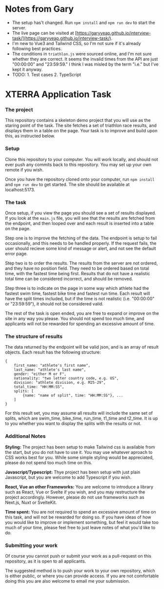 # Notes from Gary

* The setup has't changed. Run `npm install` and `npm run dev` to start the server.
* The live page can be visited at [https://garyyeap.github.io/interview-task/](https://garyyeap.github.io/interview-task/).
* I'm new to Vue3 and Tailwind CSS, so I'm not sure if it's already following best practices.
* The conditions in `triathlon.js` were sourced online, and I'm not sure whether they are correct. It seems the invalid times from the API are just "00:00:00" and "23:59:59." I think I was misled by the term "i.e." but I've kept it anyway.
* TODO: 1. Test cases 2. TypeScript


# XTERRA Application Task

### The project

This repository contains a skeleton demo project that you will use as the staring point of the task. The site fetches a set of triathlon race results, and displays them in a table on the page. Your task is to improve and build upon this, as instructed below.

### Setup

Clone this repository to your computer. You will work locally, and should not ever push any commits back to this repository. You may set up your own remote if you wish.

Once you have the repository cloned onto your computer, run `npm install` and `npm run dev` to get started. The site should be available at localhost:5173.

### The task

Once setup, if you view the page you should see a set of results displayed. If you look at the `main.js` file, you will see that the results are fetched from the endpoint, and then looped over and each result is inserted into a table on the page.

Step one is to improve the fetching of the data. The endpoint is setup to fail occasionally, and this needs to be handled properly. If the request fails, the user should recieve some kind of message or alert, and not see the default error page.

Step two is to order the results. The results from the server are not ordered, and they have no position field. They need to be ordered based on total time, with the fastest time being first. Results that do not have a realistic total time can be considered incorrect, and should be removed.

Step three is to indicate on the page in some way which athlete had the fastest swim time, fastest bike time and fastest run time. Each result will have the split times included, but if the time is not realistic (i.e. "00:00:00" or "23:59:59"), it should not be considered valid.

The rest of the task is open ended, you are free to expand or improve on the site in any way you please. You should not spend too much time, and applicants will not be rewarded for spending an excessive amount of time.

### The structure of results

The data returned by the endpoint will be valid json, and is an array of result objects. Each result has the following structure:

```
{
    first_name: "athlete's first name",
    last_name: "athlete's last name",
    gender: "either M or F",
    nationality: "two letter country code, e.g. US",
    division: "athlete division, e.g. M25-29",
    total_time: "HH:MM:SS",
    splits: [
        {name: "name of split", time: "HH:MM:SS"}, ...
    ]
}
```

For this result set, you may assume all results will include the same set of splits, which are swim_time, bike_time, run_time, t1_time and t2_time. It is up to you whether you want to display the splits with the results or not.

### Additional Notes

**Styling:** The project has been setup to make Tailwind css is available from the start, but you do not have to use it. You may use whatever aproach to CSS works best for you. While some simple styling would be appreciated, please do not spend too much time on this.

**Javascript/Typescript:** Thye project has been setup with just plain Javascript, but you are welcome to add Typescript if you wish.

**React, Vue an other Frameworks:** You are welcome to introduce a library such as React, Vue or Svelte if you wish, and you may restructure the project accordingly. However, please do not use frameworks such as Next.js, Nuxt or SvelteKit.

**Time spent:** You are not required to spend an excessive amount of time on this task, and will not be rewarded for doing so. If you have ideas of how you would like to improve or implement something, but feel it would take too much of your time, please feel free to just leave notes of what you'd like to do.

### Submitting your work

Of course you cannot push or submit your work as a pull-request on this repository, as it is open to all applicants.

The suggested method is to push your work to your own repository, which is either public, or where you can provide access. If you are not comfortable doing this you are also welcome to email me your submission.
